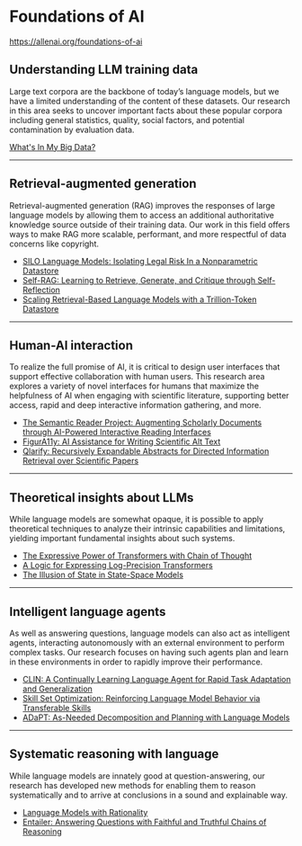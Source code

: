 # Foundations of AI

https://allenai.org/foundations-of-ai

## Understanding LLM training data

Large text corpora are the backbone of today’s language models, but we have a limited understanding of the content of these datasets. Our research in this area seeks to uncover important facts about these popular corpora including general statistics, quality, social factors, and potential contamination by evaluation data.

[What's In My Big Data?](https://wimbd.apps.allenai.org/)

---

## Retrieval-augmented generation
Retrieval-augmented generation (RAG) improves the responses of large language models by allowing them to access an additional authoritative knowledge source outside of their training data. Our work in this field offers ways to make RAG more scalable, performant, and more respectful of data concerns like copyright.

- [SILO Language Models: Isolating Legal Risk In a Nonparametric Datastore](https://www.semanticscholar.org/paper/SILO-Language-Models%3A-Isolating-Legal-Risk-In-a-Min-Gururangan/cfb7948c8a09d0a64afecceb7efe3362318dbe17)
- [Self-RAG: Learning to Retrieve, Generate, and Critique through Self-Reflection](https://www.semanticscholar.org/paper/Self-RAG%3A-Learning-to-Retrieve%2C-Generate%2C-and-Asai-Wu/ddbd8fe782ac98e9c64dd98710687a962195dd9b)
- [Scaling Retrieval-Based Language Models with a Trillion-Token Datastore](https://www.semanticscholar.org/paper/Scaling-Retrieval-Based-Language-Models-with-a-Shao-He/f25cc8cfb985d1bad1f1a070d74dd6171d2d028c)

---

## Human-AI interaction
To realize the full promise of AI, it is critical to design user interfaces that support effective collaboration with human users. This research area explores a variety of novel interfaces for humans that maximize the helpfulness of AI when engaging with scientific literature, supporting better access, rapid and deep interactive information gathering, and more.

- [The Semantic Reader Project: Augmenting Scholarly Documents through AI-Powered Interactive Reading Interfaces](https://www.semanticscholar.org/paper/The-Semantic-Reader-Project%3A-Augmenting-Scholarly-Lo-Chang/096ca3c5da860d41811c741ddc29242d90d1ccea)
- [FigurA11y: AI Assistance for Writing Scientific Alt Text](https://www.semanticscholar.org/paper/FigurA11y%3A-AI-Assistance-for-Writing-Scientific-Alt-Singh-Wang/76b76049dc104342025c4f60d6dfc5854edd4eba)
- [Qlarify: Recursively Expandable Abstracts for Directed Information Retrieval over Scientific Papers](https://www.semanticscholar.org/paper/Qlarify%3A-Recursively-Expandable-Abstracts-for-over-Fok-Chang/05a6ef4b442a7cd37f40ef93216f68e461439b95)

---

## Theoretical insights about LLMs
While language models are somewhat opaque, it is possible to apply theoretical techniques to analyze their intrinsic capabilities and limitations, yielding important fundamental insights about such systems.

- [The Expressive Power of Transformers with Chain of Thought](https://www.semanticscholar.org/paper/The-Expressive-Power-of-Transformers-with-Chain-of-Merrill-Sabharwal/75c19f3249f644f5cb2182282fc117c089fd3f65)
- [A Logic for Expressing Log-Precision Transformers](https://www.semanticscholar.org/paper/A-Logic-for-Expressing-Log-Precision-Transformers-Merrill-Sabharwal/a85a0f91474c8848e81393627912341993f6f1d7)
- [The Illusion of State in State-Space Models](https://www.semanticscholar.org/paper/The-Illusion-of-State-in-State-Space-Models-Merrill-Petty/917479a7a72ee7c1fb320c14d770e30ef322ef28)

---

## Intelligent language agents
As well as answering questions, language models can also act as intelligent agents, interacting autonomously with an external environment to perform complex tasks. Our research focuses on having such agents plan and learn in these environments in order to rapidly improve their performance.

- [CLIN: A Continually Learning Language Agent for Rapid Task Adaptation and Generalization](https://www.semanticscholar.org/paper/CLIN%3A-A-Continually-Learning-Language-Agent-for-and-Majumder-Dalvi/767a7e949ba4520888e7442ee01e6a37c254fc53)
- [Skill Set Optimization: Reinforcing Language Model Behavior via Transferable Skills](https://www.semanticscholar.org/paper/Skill-Set-Optimization%3A-Reinforcing-Language-Model-Nottingham-Majumder/b25eff5b54a1145de6138f36da0cf1a961900ea3)
- [ADaPT: As-Needed Decomposition and Planning with Language Models](https://www.semanticscholar.org/paper/ADaPT%3A-As-Needed-Decomposition-and-Planning-with-Prasad-Koller/0725b276e351bba6b2a52ecb64f3c964b9acc2f9)

---

## Systematic reasoning with language
While language models are innately good at question-answering, our research has developed new methods for enabling them to reason systematically and to arrive at conclusions in a sound and explainable way.

- [Language Models with Rationality](https://www.semanticscholar.org/paper/Language-Models-with-Rationality-Kassner-Tafjord/409c3c9c9c8729c46113845c304329a24489ebcb)
- [Entailer: Answering Questions with Faithful and Truthful Chains of Reasoning](https://www.semanticscholar.org/paper/Entailer%3A-Answering-Questions-with-Faithful-and-of-Tafjord-Dalvi/d400a649f0f0a3de22b89a268f48aff2dcb06a09)